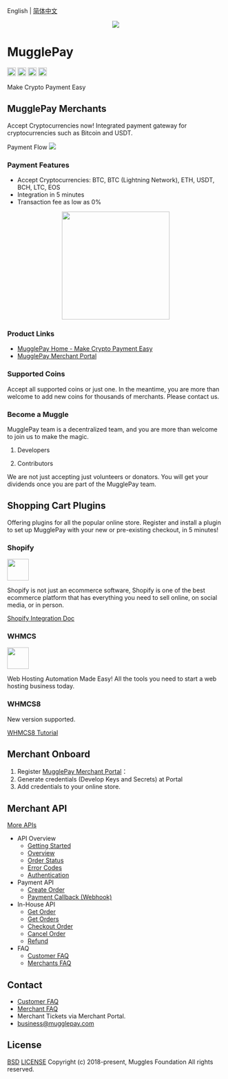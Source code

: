 English | [简体中文](/README-CN.md)

<p align="center">
  <a href=" https://www.mugglepay.com">
    <img src="https://dcdn.mugglepay.com/dt/pay/logo/mplogo1.png" />
  </a>
</p>

# MugglePay

<img src="http://dcdn.mugglepay.com/pay/media/git/git-license.png" height="20px" /></a>
<img src="http://dcdn.mugglepay.com/pay/media/git/git-build.png" height="20px" /></a>
<img src="http://dcdn.mugglepay.com/pay/media/git/git-codecov.png" height="20px" /></a>
<img src="http://dcdn.mugglepay.com/pay/media/git/git-build.png" height="20px" /></a>

Make Crypto Payment Easy

## MugglePay Merchants
Accept Cryptocurrencies now! Integrated payment gateway for cryptocurrencies such as Bitcoin and USDT.

Payment Flow
[![](https://mermaid.ink/img/pako:eNp9UU1rwzAM_SvC7NBBt3t9KHQdgx0KY7v6Imw1MWvsTLEXQul_n5yEjLFuPhh9PelJ76xsdKS06ugjU7D06LFibEwAeS1y8ta3GBI85IH4d_iQq-pELzhcSRHbWowpM-LvttsFoGHPhIkAAzyHz-gtwepmc7-5nQBLYQHNrTRw4dl9N4d9DEdfzZA5-HPMKwkhT1K7c46p62BlR5CGXU7xrcf2ysiRrwZxmgL9cwn5oPeplm2GNsX_uD9F7pEdcSGdGK2cRq1VQ9ygdyLCuaCNSjU1ZJQW0yG_G2XCReqwkB2CVTpxprXimKta6SOeOvFy6-SYs3xLlJxPkQ-TxqPUly-sO6pn?type=png)](https://mermaid.live/edit#pako:eNp9UU1rwzAM_SvC7NBBt3t9KHQdgx0KY7v6Imw1MWvsTLEXQul_n5yEjLFuPhh9PelJ76xsdKS06ugjU7D06LFibEwAeS1y8ta3GBI85IH4d_iQq-pELzhcSRHbWowpM-LvttsFoGHPhIkAAzyHz-gtwepmc7-5nQBLYQHNrTRw4dl9N4d9DEdfzZA5-HPMKwkhT1K7c46p62BlR5CGXU7xrcf2ysiRrwZxmgL9cwn5oPeplm2GNsX_uD9F7pEdcSGdGK2cRq1VQ9ygdyLCuaCNSjU1ZJQW0yG_G2XCReqwkB2CVTpxprXimKta6SOeOvFy6-SYs3xLlJxPkQ-TxqPUly-sO6pn)

### Payment Features
 - Accept Cryptocurrencies: BTC, BTC (Lightning Network), ETH, USDT, BCH, LTC, EOS
 - Integration in 5 minutes
 - Transaction fee as low as 0%

<p align="center">
<img src="https://dcdn.mugglepay.com/pay/media/git/cryptos.png" width="250px"/>
</p>

### Product Links

 - [MugglePay Home - Make Crypto Payment Easy](https://www.mugglepay.com)
 - [MugglePay Merchant Portal](https://merchants.mugglepay.com)


### Supported Coins

Accept all supported coins or just one. In the meantime, you are more than welcome to add new coins for thousands of merchants. Please contact us.

### Become a Muggle
MugglePay team is a decentralized team, and you are more than welcome to join us to make the magic.

1. Developers

2. Contributors

We are not just accepting just volunteers or donators. You will get your dividends once you are part of the MugglePay team.

## Shopping Cart Plugins

Offering plugins for all the popular online store. Register and install a plugin to set up MugglePay with your new or pre-existing checkout, in 5 minutes!

### Shopify

<a href="https://medium.com/@mugglepay/mugglepay-crypto-payment-plugin-launches-on-shopify-6904f3c3eca">
<img src="https://dcdn.mugglepay.com/pay/media/git/shopify.png" height="50px" style="padding-right: 50px;"/>  
</a>

Shopify is not just an ecommerce software, Shopify is one of the best ecommerce platform that has everything you need to sell online, on social media, or in person.

[Shopify Integration Doc](/Panel/ShopifyIntegration.md)


### WHMCS

<a href="https://github.com/MugglePay/MugglePayForWHMCS">
<img src="https://dcdn.mugglepay.com/pay/media/git/whmcs.png" height="50px" style="padding-right: 50px;"/>
</a>

Web Hosting Automation Made Easy! All the tools you need to start a web hosting business today.

### WHMCS8

New version supported. 

<a href="https://github.com/MugglePay/MugglePayForWHMCS8">
WHMCS8 Tutorial
</a>


## Merchant Onboard
1. Register [MugglePay Merchant Portal](https://merchants.mugglepay.com/user/register?ref=MP37E56967)：
2. Generate credentials (Develop Keys and Secrets) at Portal
3. Add credentials to your online store.


## Merchant API

[More APIs](/API/Readme.md)
  - API Overview
    - [Getting Started](/API/faq/GetStarted.md)
    - [Overview](/API/faq/Overview.md)
    - [Order Status](/API/basic/OrderStatus.md)
    - [Error Codes](/API/basic/ErrorCodes.md)
    - [Authentication](/API/basic/Authentication.md)
  - Payment API
    - [Create Order](/API/order/CreateOrder.md)
    - [Payment Callback (Webhook)](/API/order/PaymentCallback.md)
  - In-House API
    - [Get Order](/API/order/GetOrder.md)
    - [Get Orders](/API/order/GetOrders.md)
    - [Checkout Order](/API/order/CheckoutOrder.md)
    - [Cancel Order](/API/order/CancelOrder.md)
    - [Refund](/API/order/Refund.md)
  - FAQ
    - [Customer FAQ](/API/faq/CustomerFAQ.md)
    - [Merchants FAQ](/API/faq/MerchantFAQ.md)


## Contact
 - [Customer FAQ](/API/faq/CustomerFAQ.md)
 - [Merchant FAQ](/API/faq/MerchantFAQ.md)
 - Merchant Tickets via Merchant Portal.
 - business@mugglepay.com

## License
[BSD](https://www.wikiwand.com/en/BSD_licenses)
[LICENSE](/LICENSE)
Copyright (c) 2018-present, Muggles Foundation All rights reserved.
